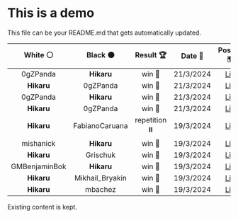 # This is a demo

This file can be your README.md that gets automatically updated.

<!--START_SECTION:chessStats-->
<!-- Automatically generated with https://github.com/Balastrong/chess-stats-action -->

| White ⚪ | Black ⚫ | Result 🏆 | Date 📅 | Position 🗺️ |
|:---:|:---:|:---:|:---:|:---:|
| 0gZPanda | **Hikaru** | win 🥇 | 21/3/2024 | <a href="http://www.ee.unb.ca/cgi-bin/tervo/fen.pl?select=8/8/8/8/8/2pK4/nkP5/8 w - -">Link</a> |
| **Hikaru** | 0gZPanda | win 🥇 | 21/3/2024 | <a href="http://www.ee.unb.ca/cgi-bin/tervo/fen.pl?select=8/1r3PK1/4k3/8/8/8/4R3/8 b - -">Link</a> |
| 0gZPanda | **Hikaru** | win 🥇 | 21/3/2024 | <a href="http://www.ee.unb.ca/cgi-bin/tervo/fen.pl?select=4r1k1/p6p/1pp3p1/3p3n/1PPPn2P/4p1PB/P2qNrQK/4RR2 w - -">Link</a> |
| **Hikaru** | 0gZPanda | win 🥇 | 21/3/2024 | <a href="http://www.ee.unb.ca/cgi-bin/tervo/fen.pl?select=3n2qk/1p3p2/p2r3p/3PQ3/P4P2/2P5/1PB5/1K5R b - -">Link</a> |
| **Hikaru** | FabianoCaruana | repetition ⏸️ | 19/3/2024 | <a href="http://www.ee.unb.ca/cgi-bin/tervo/fen.pl?select=8/5p2/6pk/R3P2p/7P/5KP1/8/4r3 w - -">Link</a> |
| mishanick | **Hikaru** | win 🥇 | 19/3/2024 | <a href="http://www.ee.unb.ca/cgi-bin/tervo/fen.pl?select=6k1/7p/6r1/1p1p1qP1/p1pPp1nK/P3P1P1/NPQ1Rr2/7R w - -">Link</a> |
| **Hikaru** | Grischuk | win 🥇 | 19/3/2024 | <a href="http://www.ee.unb.ca/cgi-bin/tervo/fen.pl?select=5RQ1/k6q/8/4N3/6K1/5N2/8/8 b - -">Link</a> |
| GMBenjaminBok | **Hikaru** | win 🥇 | 19/3/2024 | <a href="http://www.ee.unb.ca/cgi-bin/tervo/fen.pl?select=3k4/8/2bP4/8/3P4/6p1/7r/4RR1K w - -">Link</a> |
| **Hikaru** | Mikhail_Bryakin | win 🥇 | 19/3/2024 | <a href="http://www.ee.unb.ca/cgi-bin/tervo/fen.pl?select=r1k5/Pp2N1b1/1P4p1/2Pp1p1p/3Pp2P/4P1P1/2K2P2/1R6 b - -">Link</a> |
| **Hikaru** | mbachez | win 🥇 | 19/3/2024 | <a href="http://www.ee.unb.ca/cgi-bin/tervo/fen.pl?select=4rrk1/1p6/2p2PpQ/3pnq2/pP1B1P1P/P3P3/2P5/2KR2R1 b - -">Link</a> |

<!--END_SECTION:chessStats-->

Existing content is kept.
